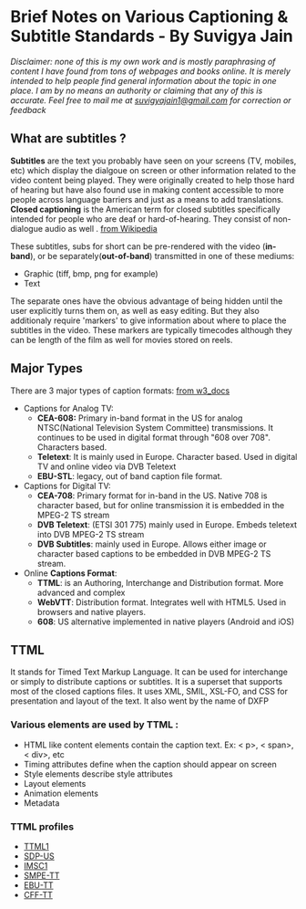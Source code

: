 # Brief Notes on Various Captioning & Subtitle Standards - By Suvigya Jain

*Disclaimer: none of this is my own work and is mostly paraphrasing of content I have found from tons of webpages and books online. It is merely intended to help people find general information about the topic in one place. I am by no means an authority or claiming that any of this is accurate. Feel free to mail me at suvigyajain1@gmail.com for correction or feedback*

## What are subtitles ?
**Subtitles** are the text you probably have seen on your screens (TV, mobiles, etc) which display the dialgoue on screen or other information related to the video content being played. They were originally created to help those hard of hearing but have also found use in making content accessible to more people across language barriers and just as a means to add translations. **Closed captioning** is the American term for closed subtitles specifically intended for people who are deaf or hard-of-hearing. They consist of non-dialogue audio as well . 
[from Wikipedia](https://en.wikipedia.org/wiki/Subtitles)

These subtitles, subs for short can be pre-rendered with the video (**in-band**), or be separately(**out-of-band**) transmitted in one of these mediums:
- Graphic (tiff, bmp, png for example) 
- Text

The separate ones have the obvious advantage of being hidden until the user explicitly turns them on, as well as easy editing. But they also additionaly require 'markers' to give information about where to place the subtitles in the video. These markers are typically timecodes although they can be length of the film as well for movies stored on reels.

## Major Types
There are 3 major types of caption formats:
[from w3_docs](https://www.w3.org/AudioVideo/TT/docs/TTML-Profiles.html)

- Captions for Analog TV:
    - **CEA-608:** Primary in-band format in the US for analog NTSC(National Television System Committee) transmissions.
            It continues to be used in digital format through "608 over 708". Characters based.
    - **Teletext**: It is mainly used in Europe. Character based. Used in digital TV and online video via DVB Teletext
    - **EBU-STL**: legacy, out of band caption file format.
- Captions for Digital TV:
    - **CEA-708**: Primary format for in-band in the US. Native 708 is character based, but for online transmission it is embedded in the MPEG-2 TS stream
    - **DVB Teletext**: (ETSI 301 775) mainly used in Europe. Embeds teletext into DVB MPEG-2 TS stream
    - **DVB Subtitles**: mainly used in Europe. Allows either image or character based captions to be embedded in DVB MPEG-2 TS stream.
- Online **Captions Format**:
    - **TTML**: is an Authoring, Interchange and Distribution format. More advanced and complex
    - **WebVTT**: Distribution format. Integrates well with HTML5. Used in browsers and native players.
    - **608**: US alternative implemented in native players (Android and iOS)

## TTML
It stands for Timed Text Markup Language. It can be used for interchange or simply to distribute captions or subtitles. It is a superset that supports most of the closed captions files. It uses XML, SMIL, XSL-FO, and CSS for presentation and layout of the text. It also went by the name of DXFP

### Various elements are used by TTML :
* HTML like content elements contain the caption text. Ex: < p>, < span>, < div>, etc 
* Timing attributes define when the caption should appear on screen
* Style elements describe style attributes
* Layout elements
* Animation elements
* Metadata

### TTML profiles
* [TTML1](http://www.w3.org/TR/ttml1/)
* [SDP-US](http://www.w3.org/TR/2013/NOTE-ttml10-sdp-us-20130205/)
* [IMSC1](http://www.w3.org/TR/ttml-imsc1/)
* [SMPE-TT](https://www.smpte.org/standards)
* [EBU-TT](https://tech.ebu.ch/ebu-tt)
* [CFF-TT](http://www.uvcentral.com/sites/default/files/files/PublicSpecs/cff-tt-1_1.zip)

